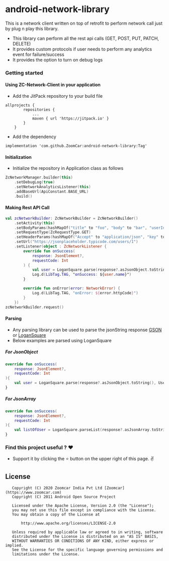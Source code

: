 # android-network-library
This is a network client written on top of retrofit to perform network call just by plug n play this
library.

* This library can perform all the rest api calls (GET, POST, PUT, PATCH, DELETE)
* It provides custom protocols if user needs to perform any analytics event for failure/success
* It provides the option to turn on debug logs

### Getting started

#### Using ZC-Network-Client in your application
* Add the JitPack repository to your build file
```
allprojects {
		repositories {
			...
			maven { url 'https://jitpack.io' }
		}
	}
```
* Add the dependency
```
implementation 'com.github.ZoomCar:android-network-library:Tag'
```

#### Initialization

* Initialize the repository in Application class as follows

```kotlin
ZcNetworkManager.builder(this)
    .setDebugLog(true)
    .setNetworkAnalyticsListener(this)
    .addBaseUrl(ApiConstant.BASE_URL)
    .build()
```

#### Making Rest API Call
```kotlin
val zcNetworkBuilder: ZcNetworkBuilder = ZcNetworkBuilder()
    .setActivity(this)
    .setBodyParams(hashMapOf("title" to "foo", "body" to "bar", "userId" to 1))
    .setRequestType(ZcRequestType.GET)
    .setHeaderParams(hashMapOf("Accept" to "application/json", "key" to "value"))
    .setUrl("https://jsonplaceholder.typicode.com/users/1")
    .setListener(object : ZcNetworkListener {
        override fun onSuccess(
            response: JsonElement?,
            requestCode: Int
        ) {
            val user = LoganSquare.parse(response?.asJsonObject.toString(), User::class.java)
            Log.d(LibTag.TAG, "onSuccess: ${user.name}")
        }

        override fun onError(error: NetworkError) {
            Log.d(LibTag.TAG, "onError: ${error.httpCode}")
        }
    })
zcNetworkBuilder.request()
```

#### Parsing

* Any parsing library can be used to parse the jsonString response [GSON](https://github.com/google/gson) 
or [LoganSquare](https://github.com/bluelinelabs/LoganSquare)
* Below examples are parsed using LoganSquare

##### For JsonObject
```kotlin
override fun onSuccess(
    response: JsonElement?,
    requestCode: Int
){
    val user = LoganSquare.parse(response?.asJsonObject.toString(), User::class.java)
}
```

##### For JsonArray
```kotlin
override fun onSuccess(
    response: JsonElement?,
    requestCode: Int
){
    val listOfUser = LoganSquare.parseList(response?.asJsonArray.toString(), User::class.java)
}
```

### Find this project useful ? :heart:

* Support it by clicking the :star: button on the upper right of this page. :v:

## License

```
   Copyright (C) 2020 Zoomcar India Pvt Ltd [Zoomcar](https://www.zoomcar.com)
   Copyright (C) 2011 Android Open Source Project

   Licensed under the Apache License, Version 2.0 (the "License");
   you may not use this file except in compliance with the License.
   You may obtain a copy of the License at

       http://www.apache.org/licenses/LICENSE-2.0

   Unless required by applicable law or agreed to in writing, software
   distributed under the License is distributed on an "AS IS" BASIS,
   WITHOUT WARRANTIES OR CONDITIONS OF ANY KIND, either express or implied.
   See the License for the specific language governing permissions and
   limitations under the License.
```